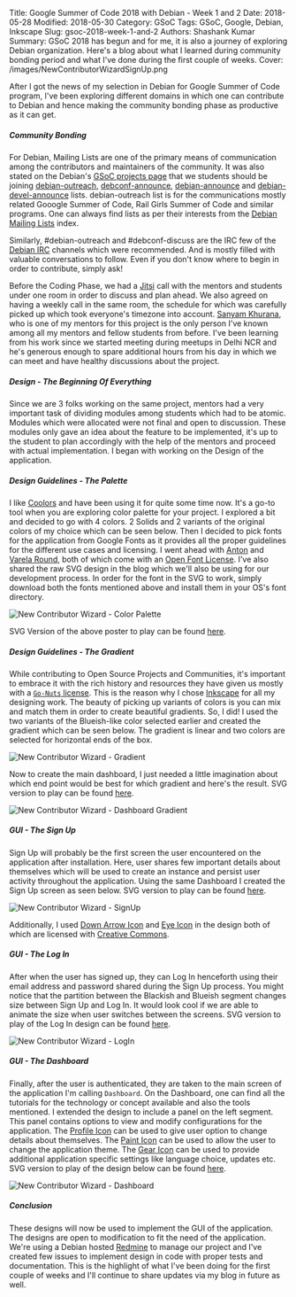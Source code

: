 Title: Google Summer of Code 2018 with Debian - Week 1 and 2
Date: 2018-05-28
Modified: 2018-05-30
Category: GSoC
Tags: GSoC, Google, Debian, Inkscape
Slug: gsoc-2018-week-1-and-2
Authors: Shashank Kumar
Summary: GSoC 2018 has begun and for me, it is also a journey of exploring Debian organization. Here's a blog about what I learned during community bonding period and what I've done during the first couple of weeks.
Cover: /images/NewContributorWizardSignUp.png

After I got the news of my selection in Debian for Google Summer of Code program, I've been exploring different domains in which one can contribute to Debian and hence making the community bonding phase as productive as it can get.

##### Community Bonding

For Debian, Mailing Lists are one of the primary means of communication among the contributors and maintainers of the community. It was also stated on the Debian's [GSoC projects page](https://wiki.debian.org/SummerOfCode2018/Projects) that we students should be joining [debian-outreach](https://lists.debian.org/debian-outreach/), [debconf-announce](https://lists.debian.org/debconf-announce/), [debian-announce](https://lists.debian.org/debian-announce/) and [debian-devel-announce](https://lists.debian.org/debian-devel-announce/) lists. debian-outreach list is for the communications mostly related Gooogle Summer of Code, Rail Girls Summer of Code and similar programs. One can always find lists as per their interests from the [Debian Mailing Lists](https://lists.debian.org/) index.

Similarly, #debian-outreach and #debconf-discuss are the IRC few of the [Debian IRC](https://wiki.debian.org/IRC) channels which were recommended. And is mostly filled with valuable conversations to follow. Even if you don't know where to begin in order to contribute, simply ask!

Before the Coding Phase, we had a [Jitsi](https://meet.jit.si) call with the mentors and students under one room in order to discuss and plan ahead. We also agreed on having a weekly call in the same room, the schedule for which was carefully picked up which took everyone's timezone into account. [Sanyam Khurana](http://www.sanyamkhurana.com/), who is one of my mentors for this project is the only person I've known among all my mentors and fellow students from before. I've been learning from his work since we started meeting during meetups in Delhi NCR and he's generous enough to spare additional hours from his day in which we can meet and have healthy discussions about the project.

##### Design - The Beginning Of Everything

Since we are 3 folks working on the same project, mentors had a very important task of dividing modules among students which had to be atomic. Modules which were allocated were not final and open to discussion. These modules only gave an idea about the feature to be implemented, it's up to the student to plan accordingly with the help of the mentors and proceed with actual implementation. I began with working on the Design of the application.

##### Design Guidelines - The Palette

I like [Coolors](https://coolors.co/) and have been using it for quite some time now. It's a go-to tool when you are exploring color palette for your project. I explored a bit and decided to go with 4 colors. 2 Solids and 2 variants of the original colors of my choice which can be seen below. Then I decided to pick fonts for the application from Google Fonts as it provides all the proper guidelines for the different use cases and licensing. I went ahead with [Anton](https://fonts.google.com/specimen/Anton) and [Varela Round](https://fonts.google.com/specimen/Varela+Round), both of which come with an [Open Font License](http://scripts.sil.org/cms/scripts/page.php?site_id=nrsi&id=OFL_web). I've also shared the raw SVG design in the blog which we'll also be using for our development process. In order for the font in the SVG to work, simply download both the fonts mentioned above and install them in your OS's font directory.

![New Contributor Wizard - Color Palette]({static}/images/NewContributorWizardPalette.png)

SVG Version of the above poster to play can be found [here](/images/NewContributorWizardPalette.svg).

##### Design Guidelines - The Gradient

While contributing to Open Source Projects and Communities, it's important to embrace it with the rich history and resources they have given us mostly with a [`Go-Nuts` license](https://opensource.org/licenses). This is the reason why I chose [Inkscape](https://inkscape.org/) for all my designing work. The beauty of picking up variants of colors is you can mix and match them in order to create beautiful gradients. So, I did! I used the two variants of the Blueish-like color selected earlier and created the gradient which can be seen below. The gradient is linear and two colors are selected for horizontal ends of the box.

![New Contributor Wizard - Gradient]({static}/images/NewContributorWizardGradient.png)

Now to create the main dashboard, I just needed a little imagination about which end point would be best for which gradient and here's the result. SVG version to play can be found [here](/images/NewContributorWizardDashboardGradient.png).

![New Contributor Wizard - Dashboard Gradient]({static}/images/NewContributorWizardDashboardGradient.png)

##### GUI - The Sign Up

Sign Up will probably be the first screen the user encountered on the application after installation. Here, user shares few important details about themselves which will be used to create an instance and persist user activity throughout the application. Using the same Dashboard I created the Sign Up screen as seen below. SVG version to play can be found [here](/images/NewContributorWizardSignUp.svg).

![New Contributor Wizard - SignUp]({static}/images/NewContributorWizardSignUp.png)

Additionally, I used [Down Arrow Icon](https://www.flaticon.com/free-icon/drop-down-arrow_60995#term=down%20arrow&page=1&position=20) and [Eye Icon](https://www.flaticon.com/free-icon/eye_23912#term=eye&page=1&position=15) in the design both of which are licensed with [Creative Commons](http://creativecommons.org/licenses/by/3.0/).

##### GUI - The Log In

After when the user has signed up, they can Log In henceforth using their email address and password shared during the Sign Up process. You might notice that the partition between the Blackish and Blueish segment changes size between Sign Up and Log In. It would look cool if we are able to animate the size when user switches between the screens. SVG version to play of the Log In design can be found [here](/images/NewContributorWizardLogIn.svg).

![New Contributor Wizard - LogIn]({static}/images/NewContributorWizardLogIn.png)

##### GUI - The Dashboard

Finally, after the user is authenticated, they are taken to the main screen of the application I'm calling `Dashboard`. On the Dashboard, one can find all the tutorials for the technology or concept available and also the tools mentioned. I extended the design to include a panel on the left segment. This panel contains options to view and modify configurations for the application. The [Profile Icon](https://www.flaticon.com/free-icon/user-avatar-main-picture_69442#term=profile&page=1&position=70) can be used to give user option to change details about themselves. The [Paint Icon](https://www.flaticon.com/free-icon/painter-palette_61092#term=paint&page=1&position=10) can be used to allow the user to change the application theme. The [Gear Icon](https://www.flaticon.com/free-icon/settings-work-tool_70367#term=gear&page=1&position=4) can be used to provide additional application specific settings like language choice, updates etc. SVG version to play of the design below can be found [here](/images/NewContributorWizardDashboard.svg).

![New Contributor Wizard - Dashboard]({static}/images/NewContributorWizardDashboard.png)

##### Conclusion

These designs will now be used to implement the GUI of the application. The designs are open to modification to fit the need of the application. We're using a Debian hosted [Redmine](https://outreach-lab.debian.net/redmine/projects/new-contributor-wizard) to manage our project and I've created few issues to implement design in code with proper tests and documentation. This is the highlight of what I've been doing for the first couple of weeks and I'll continue to share updates via my blog in future as well.
